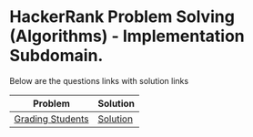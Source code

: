 # HackerRank Problem Solving (Algorithms) - Implementation Subdomain.

Below are the questions links with solution links


|Problem |Solution|
|--------------|--------|
|[Grading Students](https://www.hackerrank.com/challenges/grading)|[Solution]()|